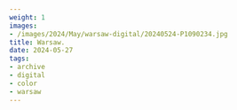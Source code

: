 ```yaml
---
weight: 1
images:
- /images/2024/May/warsaw-digital/20240524-P1090234.jpg
title: Warsaw.
date: 2024-05-27
tags:
- archive
- digital
- color
- warsaw
---
```


